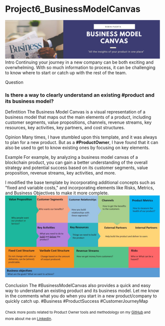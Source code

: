 # Project6_BusinessModelCanvas
<img src="https://github.com/robspuerta/Project6_BusinessModelCanvas/blob/main/BusinessModelCanvas_banner.png" alt="Robin Puerta product Owner + Business Analyst">
Intro
Continuing your journey in a new company can be both exciting and overwhelming. With so much information to process, it can be challenging to know where to start or catch up with the rest of the team.

Question
### Is there a way to clearly understand an existing #product and its business model?

Defintition
The Business Model Canvas is a visual representation of a business model that maps out the main elements of a product, including customer segments, value propositions, channels, revenue streams, key resources, key activities, key partners, and cost structures.

Opinion
Many times, I have stumbled upon this template, and it was always to plan for a new product. But as a **#ProductOwner**, I have found that it can also be used to get to know existing ones by focusing on key elements.

Example
For example, by analyzing a business model canvas of a blockchain product, you can gain a better understanding of the overall strategy and potential success based on its customer segments, value proposition, revenue streams, key activities, and more.

I modified the base template by incorporating additional concepts such as "fixed and variable costs," and incorporating elements like Risks, Metrics, and Business Objectives to make it more complete.
<img src="https://github.com/robspuerta/Project6_BusinessModelCanvas/blob/main/BusinessModelCanvasByRobinPuerta.JPG" alt="Robin Puerta product Owner + Business Analyst">

Conclusion
The #BusinessModelCanvas also provides a quick and easy way to understand an existing product and its business model. Let me know in the comments what you do when you start in a new product/company to quickly catch up. #Business #ProductSuccess #CustomerJourneyMap

<sub>Check more posts related to Product Owner tools and methodology on my [GitHub](https://github.com/robspuerta) and more about me on [Linkedin](https://www.linkedin.com/in/robin-puerta/).</sub>
